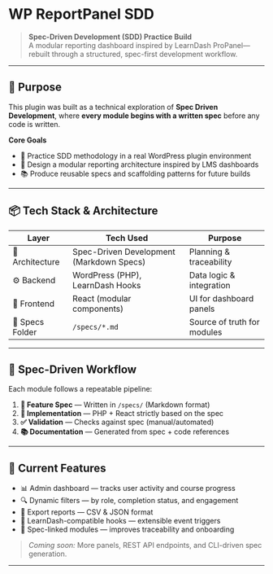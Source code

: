 # WP ReportPanel SDD

> **Spec-Driven Development (SDD) Practice Build**  
> A modular reporting dashboard inspired by LearnDash ProPanel—rebuilt through a structured, spec-first development workflow.

---

## 🎯 Purpose

This plugin was built as a technical exploration of **Spec Driven Development**, where **every module begins with a written spec** before any code is written.

**Core Goals**

- 🧠 Practice SDD methodology in a real WordPress plugin environment
- 🧩 Design a modular reporting architecture inspired by LMS dashboards
- 📚 Produce reusable specs and scaffolding patterns for future builds

---

## 📦 Tech Stack & Architecture

| Layer           | Tech Used                                | Purpose                     |
| --------------- | ---------------------------------------- | --------------------------- |
| 🧠 Architecture | Spec-Driven Development (Markdown Specs) | Planning & traceability     |
| ⚙️ Backend      | WordPress (PHP), LearnDash Hooks         | Data logic & integration    |
| 🎨 Frontend     | React (modular components)               | UI for dashboard panels     |
| 📂 Specs Folder | `/specs/*.md`                            | Source of truth for modules |

---

## 📄 Spec-Driven Workflow

Each module follows a repeatable pipeline:

1. **📝 Feature Spec** — Written in `/specs/` (Markdown format)
2. **🧩 Implementation** — PHP + React strictly based on the spec
3. **✅ Validation** — Checks against spec (manual/automated)
4. **📚 Documentation** — Generated from spec + code references

---

## 🚀 Current Features

- 📊 Admin dashboard — tracks user activity and course progress
- 🔍 Dynamic filters — by role, completion status, and engagement
- 📁 Export reports — CSV & JSON format
- 🎯 LearnDash-compatible hooks — extensible event triggers
- 🔗 Spec-linked modules — improves traceability and onboarding

> _Coming soon:_ More panels, REST API endpoints, and CLI-driven spec generation.

---
